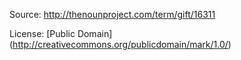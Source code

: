 Source: http://thenounproject.com/term/gift/16311

License: [Public Domain] (http://creativecommons.org/publicdomain/mark/1.0/)
